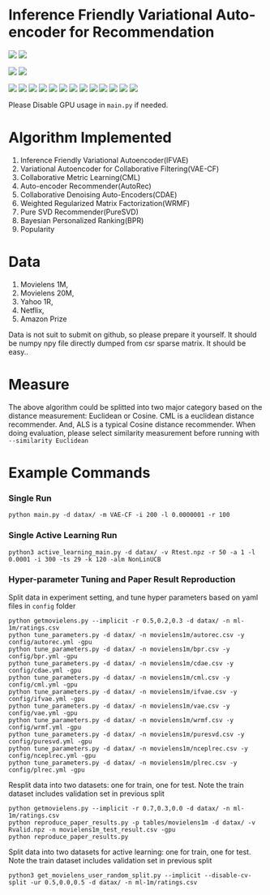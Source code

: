 Inference Friendly Variational Auto-encoder for Recommendation
==============================================================
![](https://img.shields.io/badge/linux-ubuntu-red.svg)
![](https://img.shields.io/badge/Mac-OS-red.svg)

![](https://img.shields.io/badge/cuda-8.0-green.svg)
![](https://img.shields.io/badge/python-2.7-green.svg)

![](https://img.shields.io/badge/cython-0.28.5-blue.svg)
![](https://img.shields.io/badge/cupy-4.0.0-blue.svg)
![](https://img.shields.io/badge/scipy-1.0.0-blue.svg)
![](https://img.shields.io/badge/numpy-1.14.1-blue.svg)
![](https://img.shields.io/badge/sklearn-0.19.0-blue.svg)
![](https://img.shields.io/badge/pandas-0.20.3-blue.svg)
![](https://img.shields.io/badge/tqdm-4.11.2-blue.svg)
![](https://img.shields.io/badge/argparse-1.1-blue.svg)
![](https://img.shields.io/badge/tensorflow-1.4.0-blue.svg)
![](https://img.shields.io/badge/pytorch-1.0.0-blue.svg)
![](https://img.shields.io/badge/matplotlib-3.0.0-blue.svg)
![](https://img.shields.io/badge/fbpca-1.0-blue.svg)
![](https://img.shields.io/badge/pyyaml-4.1-blue.svg)

Please Disable GPU usage in `main.py` if needed.


# Algorithm Implemented
1. Inference Friendly Variational Autoencoder(IFVAE)
2. Variational Autoencoder for Collaborative Filtering(VAE-CF)
3. Collaborative Metric Learning(CML)
4. Auto-encoder Recommender(AutoRec)
5. Collaborative Denoising Auto-Encoders(CDAE)
6. Weighted Regularized Matrix Factorization(WRMF)
7. Pure SVD Recommender(PureSVD)
8. Bayesian Personalized Ranking(BPR)
9. Popularity

# Data
1. Movielens 1M,
2. Movielens 20M,
3. Yahoo 1R,
4. Netflix,
5. Amazon Prize

Data is not suit to submit on github, so please prepare it yourself. It should be numpy npy file directly
dumped from csr sparse matrix. It should be easy..

# Measure
The above algorithm could be splitted into two major category based on the distance
measurement: Euclidean or Cosine. CML is a euclidean distance recommender. And, ALS
is a typical Cosine distance recommender. When doing evaluation, please select
similarity measurement before running with `--similarity Euclidean`

# Example Commands

### Single Run
```
python main.py -d datax/ -m VAE-CF -i 200 -l 0.0000001 -r 100
```

### Single Active Learning Run
```
python3 active_learning_main.py -d datax/ -v Rtest.npz -r 50 -a 1 -l 0.0001 -i 300 -ts 29 -k 120 -alm NonLinUCB
```

### Hyper-parameter Tuning and Paper Result Reproduction

Split data in experiment setting, and tune hyper parameters based on yaml files in `config` folder
```
python getmovielens.py --implicit -r 0.5,0.2,0.3 -d datax/ -n ml-1m/ratings.csv
python tune_parameters.py -d datax/ -n movielens1m/autorec.csv -y config/autorec.yml -gpu
python tune_parameters.py -d datax/ -n movielens1m/bpr.csv -y config/bpr.yml -gpu
python tune_parameters.py -d datax/ -n movielens1m/cdae.csv -y config/cdae.yml -gpu
python tune_parameters.py -d datax/ -n movielens1m/cml.csv -y config/cml.yml -gpu
python tune_parameters.py -d datax/ -n movielens1m/ifvae.csv -y config/ifvae.yml -gpu
python tune_parameters.py -d datax/ -n movielens1m/vae.csv -y config/vae.yml -gpu
python tune_parameters.py -d datax/ -n movielens1m/wrmf.csv -y config/wrmf.yml -gpu
python tune_parameters.py -d datax/ -n movielens1m/puresvd.csv -y config/puresvd.yml -gpu
python tune_parameters.py -d datax/ -n movielens1m/nceplrec.csv -y config/nceplrec.yml -gpu
python tune_parameters.py -d datax/ -n movielens1m/plrec.csv -y config/plrec.yml -gpu
```

Resplit data into two datasets: one for train, one for test. Note the train dataset includes validation set in previous split
```
python getmovielens.py --implicit -r 0.7,0.3,0.0 -d datax/ -n ml-1m/ratings.csv
python reproduce_paper_results.py -p tables/movielens1m -d datax/ -v Rvalid.npz -n movielens1m_test_result.csv -gpu
python reproduce_paper_results.py
```

Split data into two datasets for active learning: one for train, one for test. Note the train dataset includes validation set in previous split
```
python3 get_movielens_user_random_split.py --implicit --disable-cv-split -ur 0.5,0.0,0.5 -d datax/ -n ml-1m/ratings.csv
```
